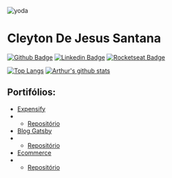 
![yoda](https://user-images.githubusercontent.com/43582741/110004045-c3dffc00-7cf5-11eb-9482-cacfb2786a09.gif)

# Cleyton De Jesus Santana

[![Github Badge](https://img.shields.io/badge/-Github-000?style=flat-square&logo=Github&logoColor=white&link=https://github.com/csttn)](https://github.com/csttn)
[![Linkedin Badge](https://img.shields.io/badge/-LinkedIn-blue?style=flat-square&logo=Linkedin&logoColor=white&link=https://www.linkedin.com/in/fagnerpsantos/)](https://www.linkedin.com/in/csttn/)
[![Rocketseat Badge](https://img.shields.io/badge/-csttn-black?style=flat-square&labelColor=6633cc&label=Rocketseat&logoColor=white&link=https://app.rocketseat.com.br/me/cleyton-santana-1590699806)](https://app.rocketseat.com.br/me/cleyton-santana-1590699806) 

[![Top Langs](https://github-readme-stats.vercel.app/api/top-langs?username=csttn&theme=dark&layout=compact)](https://github.com/csttn/github-readme-stats)
[![Arthur's github stats](https://github-readme-stats.vercel.app/api?username=csttn&theme=midnight-purple&show_icons=true)](https://github.com/csttn/github-readme-stats)




## Portifólios:

* [Expensify](https://expensify-csttn.herokuapp.com/) 
* * [Repositório](https://github.com/csttn/Expensify) 
* [Blog Gatsby](https://gatsby-blog-csttn.netlify.app/) 
* * [Repositório](https://github.com/csttn/blog-gatsby) 
* [Ecommerce](https://gatsby-blog-csttn.netlify.app/) 
* * [Repositório](https://github.com/csttn/ecommerce-React) 

